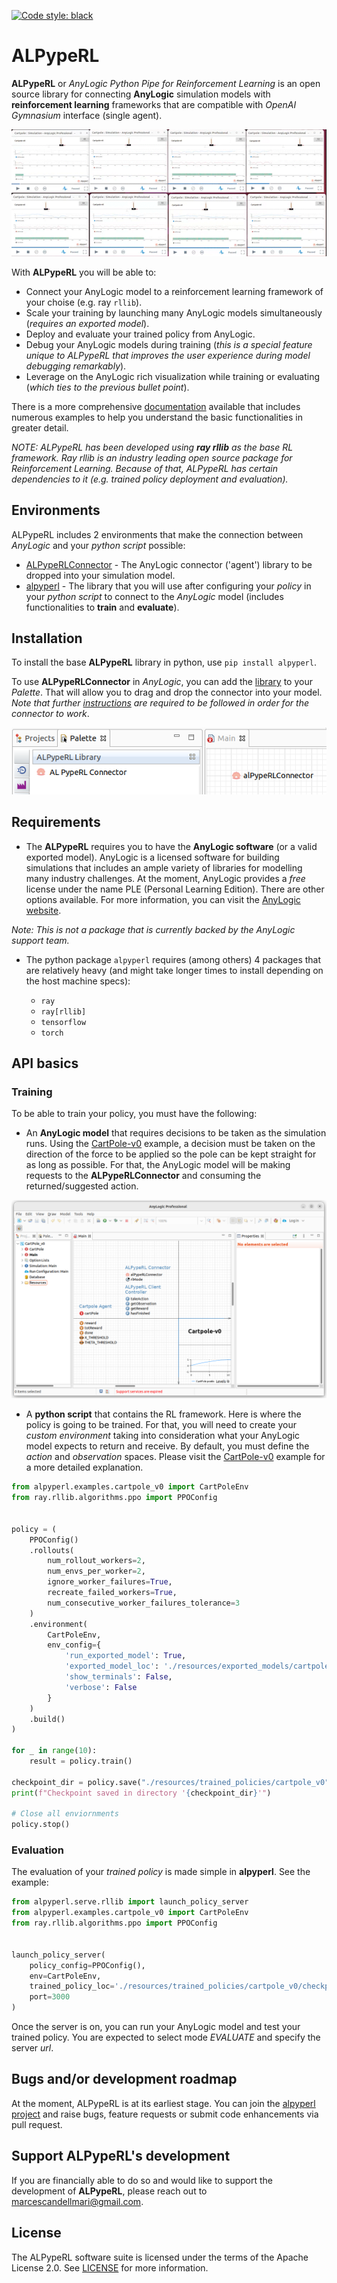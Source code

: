 [![Code style: black](https://img.shields.io/badge/code%20style-black-000000.svg)](https://github.com/psf/black)

# ALPypeRL

**ALPypeRL** or _AnyLogic Python Pipe for Reinforcement Learning_ is an open source library for connecting **AnyLogic** simulation models with **reinforcement learning** frameworks that are compatible with _OpenAI Gymnasium_ interface (single agent).

![ALPypeRL GIF](resources/images/alpyperl_gif.gif)

With **ALPypeRL** you will be able to:

* Connect your AnyLogic model to a reinforcement learning framework of your choise (e.g. ray ``rllib``).
* Scale your training by launching many AnyLogic models simultaneously (*requires an exported model*).
* Deploy and evaluate your trained policy from AnyLogic.
* Debug your AnyLogic models during training (*this is a special feature unique to ALPypeRL that improves the user experience during model debugging remarkably*).
* Leverage on the AnyLogic rich visualization while training or evaluating (*which ties to the previous bullet point*).

There is a more comprehensive [documentation](https://alpyperl.readthedocs.io/en/latest/) available that includes numerous examples to help you understand the basic functionalities in greater detail.

_NOTE: ALPypeRL has been developed using **ray rllib** as the base RL framework. Ray rllib is an industry leading open source package for Reinforcement Learning. Because of that, ALPypeRL has certain dependencies to it (e.g. trained policy deployment and evaluation)._

## Environments

ALPypeRL includes 2 environments that make the connection between _AnyLogic_ and your _python script_ possible:

* [ALPypeRLConnector](https://alpyperl.readthedocs.io/en/latest/AnyLogicConnector.html) - The AnyLogic connector ('agent') library to be dropped into your simulation model.
* [alpyperl](https://alpyperl.readthedocs.io/en/latest/CartPoleV0.html) - The library that you will use after configuring your _policy_ in your _python script_ to connect to the _AnyLogic_ model (includes functionalities to **train** and **evaluate**). 

## Installation

To install the base **ALPypeRL** library in python, use `pip install alpyperl`.

To use **ALPypeRLConnector** in _AnyLogic_, you can add the [library](https://github.com/MarcEscandell/ALPypeRL/tree/main/bin) to your _Palette_. That will allow you to drag and drop the connector into your model. _Note that further [instructions](https://github.com/MarcEscandell/ALPypeRL/wiki/AnyLogicConnector) are required to be followed in order for the connector to work_.

![ALPypeRL Library](resources/images/alpyperl_library.png)

## Requirements

* The **ALPypeRL** requires you to have the **AnyLogic software** (or a valid exported model). AnyLogic is a licensed software for building simulations that includes an ample variety of libraries for modelling many industry challenges. At the moment, AnyLogic provides a *free* license under the name PLE (Personal Learning Edition). There are other options available. For more information, you can visit the [AnyLogic website](https://www.anylogic.com/).

_Note: This is not a package that is currently backed by the AnyLogic support team._

* The python package `alpyperl` requires (among others) 4 packages that are relatively heavy (and might take longer times to install depending on the host machine specs):

    * ``ray``
    * ``ray[rllib]``
    * ``tensorflow``
    * ``torch``

## API basics

### Training

To be able to train your policy, you must have the following:

* An **AnyLogic model** that requires decisions to be taken as the simulation runs. Using the [CartPole-v0](https://alpyperl.readthedocs.io/en/latest/CartPoleV0.html) example, a decision must be taken on the direction of the force to be applied so the pole can be kept straight for as long as possible. For that, the AnyLogic model will be making requests to the **ALPypeRLConnector** and consuming the returned/suggested action.

![ALPypeRL Connector](resources/images/alpyperl_train_api.png)

* A **python script** that contains the RL framework. Here is where the policy is going to be trained. For that, you will need to create your _custom environment_ taking into consideration what your AnyLogic model expects to return and receive. By default, you must define the _action_ and _observation_ spaces. Please visit the [CartPole-v0](https://alpyperl.readthedocs.io/en/latest/CartPoleV0.html) example for a more detailed explanation.

```python
from alpyperl.examples.cartpole_v0 import CartPoleEnv
from ray.rllib.algorithms.ppo import PPOConfig


policy = (
    PPOConfig()
    .rollouts(
        num_rollout_workers=2,
        num_envs_per_worker=2,
        ignore_worker_failures=True,
        recreate_failed_workers=True,
        num_consecutive_worker_failures_tolerance=3
    )
    .environment(
        CartPoleEnv, 
        env_config={
            'run_exported_model': True,
            'exported_model_loc': './resources/exported_models/cartpole_v0',
            'show_terminals': False,
            'verbose': False
        }
    )
    .build()
)

for _ in range(10):
    result = policy.train()

checkpoint_dir = policy.save("./resources/trained_policies/cartpole_v0")
print(f"Checkpoint saved in directory '{checkpoint_dir}'")

# Close all enviornments
policy.stop()
```

### Evaluation

The evaluation of your _trained policy_ is made simple in **alpyperl**. See the example:

```python
from alpyperl.serve.rllib import launch_policy_server
from alpyperl.examples.cartpole_v0 import CartPoleEnv
from ray.rllib.algorithms.ppo import PPOConfig


launch_policy_server(
    policy_config=PPOConfig(),
    env=CartPoleEnv,
    trained_policy_loc='./resources/trained_policies/cartpole_v0/checkpoint_000010',
    port=3000
)
```

Once the server is on, you can run your AnyLogic model and test your trained policy. You are expected to select mode _EVALUATE_ and specify the server _url_.

## Bugs and/or development roadmap

At the moment, ALPypeRL is at its earliest stage. You can join the [alpyperl project](https://github.com/MarcEscandell/ALPypeRL/discussions) and raise bugs, feature requests or submit code enhancements via pull request.

## Support ALPypeRL's development

If you are financially able to do so and would like to support the development of **ALPypeRL**, please reach out to marcescandellmari@gmail.com.

## License

The ALPypeRL software suite is licensed under the terms of the Apache License 2.0. See [LICENSE](https://github.com/MarcEscandell/ALPypeRL/blob/main/LICENSE) for more information.

